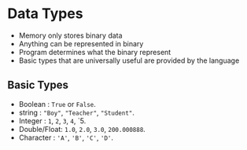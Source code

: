 # **Data Types**

* Memory only stores binary data
* Anything can be represented in binary
* Program determines what the binary represent
* Basic types that are universally useful are provided by the language

## **Basic Types**

* Boolean : `True` or `False`.
* string : `"Boy"`, `"Teacher"`, `"Student"`.
* Integer : `1`, `2`, `3`, `4`, `5.
* Double/Float: `1.0`, `2.0`, `3.0`, `200.000888`.
* Character : `'A'`, `'B'`, `'C'`, `'D'`.
